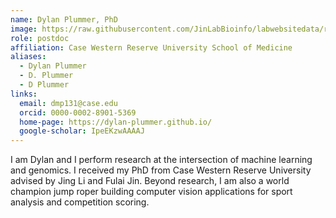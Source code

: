 ```yaml
---
name: Dylan Plummer, PhD
image: https://raw.githubusercontent.com/JinLabBioinfo/labwebsitedata/refs/heads/main/image_members/dylan-plummer.jpg
role: postdoc
affiliation: Case Western Reserve University School of Medicine
aliases:
  - Dylan Plummer
  - D. Plummer
  - D Plummer
links:
  email: dmp131@case.edu
  orcid: 0000-0002-8901-5369
  home-page: https://dylan-plummer.github.io/
  google-scholar: IpeEKzwAAAAJ
---
```


I am Dylan and I perform research at the intersection of machine learning and genomics. I received my PhD from Case Western Reserve University advised by Jing Li and Fulai Jin. Beyond research, I am also a world champion jump roper building computer vision applications for sport analysis and competition scoring.
